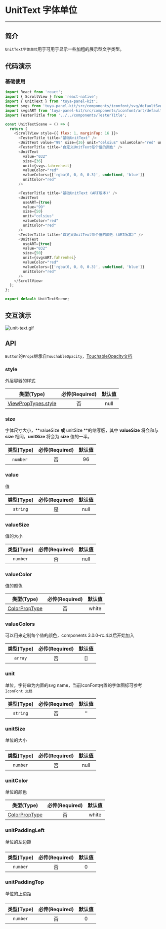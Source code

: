# UnitText 字体单位

---


<a name="e05dce83"></a>
## 简介

`UnitText字体单位`用于可用于显示一些加粗的展示型文字类型。


<a name="da441097"></a>
## 代码演示

<a name="77c3b6b8"></a>
### 基础使用

```javascript
import React from 'react';
import { ScrollView } from 'react-native';
import { UnitText } from 'tuya-panel-kit';
import svgs from 'tuya-panel-kit/src/components/iconfont/svg/defaultSvg'; // eslint-disable-line
import svgsART from 'tuya-panel-kit/src/components/iconfont/art/defaultSvg'; // eslint-disable-line
import TesterTitle from '../../components/TesterTitle';

const UnitTextScene = () => {
  return (
    <ScrollView style={{ flex: 1, marginTop: 16 }}>
      <TesterTitle title="基础UnitText" />
      <UnitText value="99" size={36} unit="celsius" valueColor="red" unitColor="red" />
      <TesterTitle title="自定义UnitText每个值的颜色" />
      <UnitText
        value="032"
        size={36}
        unit={svgs.fahrenheit}
        valueColor="red"
        valueColors={['rgba(0, 0, 0, 0.3)', undefined, 'blue']}
        unitColor="red"
      />

      <TesterTitle title="基础UnitText (ART版本)" />
      <UnitText
        useART={true}
        value="99"
        size={50}
        unit="celsius"
        valueColor="red"
        unitColor="red"
      />
      <TesterTitle title="自定义UnitText每个值的颜色 (ART版本)" />
      <UnitText
        useART={true}
        value="032"
        size={50}
        unit={svgsART.fahrenhei}
        valueColor="red"
        valueColors={['rgba(0, 0, 0, 0.3)', undefined, 'blue']}
        unitColor="red"
      />
    </ScrollView>
  );
};

export default UnitTextScene;
```

## 交互演示

![unit-text.gif](https://airtake-public-data.oss-cn-hangzhou.aliyuncs.com/fe-static/tuya-docs/0019fcf1-a3f4-4701-85df-1231181383a0.gif)


<a name="API"></a>
## API

`Button`的`Props`继承自`TouchableOpacity`，[TouchableOpacity文档](https://facebook.github.io/react-native/docs/touchableopacity#props)

<a name="style"></a>
### style

外层容器的样式

| 类型(Type) | 必传(Required) | 默认值 |
| :---: | :---: | :---: |
| [ViewPropTypes.style](https://facebook.github.io/react-native/docs/style) | 否 | null |


<a name="contentStyle"></a>
### size

字体尺寸大小，**valueSize **或** unitSize **的缩写版，其中 **valueSize** 将会和与 **size** 相同，**unitSize** 将会为 **size** 值的一半。

| 类型(Type) | 必传(Required) | 默认值 |
| :---: | :---: | :---: |
| `number`  | 否 | 96 |


<a name="background"></a>
### value

值

| 类型(Type) | 必传(Required) | 默认值 |
| :---: | :---: | :---: |
| `string` | 是 | null |

<a name="rqgMG"></a>
### 
<a name="kYPzG"></a>
### valueSize

值的大小

| 类型(Type) | 必传(Required) | 默认值 |
| :---: | :---: | :---: |
| `number` | 否 | null |


<a name="ss4cg"></a>
### valueColor

值的颜色

| 类型(Type) | 必传(Required) | 默认值 |
| :---: | :---: | :---: |
| [ColorPropType](https://facebook.github.io/react-native/docs/colors) | 否 | white |


<a name="066uN"></a>
### valueColors

可以用来定制每个值的颜色，components 3.0.0-rc.4以后开始加入

| 类型(Type) | 必传(Required) | 默认值 |
| :---: | :---: | :---: |
| `array` | 否 | [] |

<a name="6S3N1"></a>
### 
<a name="gnwHy"></a>
### unit

单位，字符串为内置的svg name，当前IconFont内置的字体图标可参考 `IconFont 文档`

| 类型(Type) | 必传(Required) | 默认值 |
| :---: | :---: | :---: |
| `string` | 否 | '' |

<a name="ytEeh"></a>
### 
<a name="grMrB"></a>
### unitSize

单位的大小
<a name="backgroundStyle"></a>
### 
| 类型(Type) | 必传(Required) | 默认值 |
| :---: | :---: | :---: |
| `number` | 否 | null |

<a name="exCKS"></a>
### unitColor

单位的颜色

| 类型(Type) | 必传(Required) | 默认值 |
| :---: | :---: | :---: |
| [ColorPropType](https://facebook.github.io/react-native/docs/colors) | 否 | white |


<a name="ktfEL"></a>
### unitPaddingLeft

单位的左边距
<a name="xvjRo"></a>
### 
| 类型(Type) | 必传(Required) | 默认值 |
| :---: | :---: | :---: |
| `number` | 否 | 0 |


<a name="V8ofJ"></a>
### unitPaddingTop

单位的上边距
<a name="vBOOG"></a>
### 
| 类型(Type) | 必传(Required) | 默认值 |
| :---: | :---: | :---: |
| `number` | 否 | 0 |


